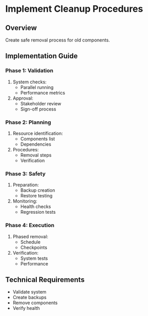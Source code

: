 # Implement Cleanup Procedures

## Overview
Create safe removal process for old components.

## Implementation Guide

### Phase 1: Validation
1. System checks:
   - Parallel running
   - Performance metrics
2. Approval:
   - Stakeholder review
   - Sign-off process

### Phase 2: Planning
1. Resource identification:
   - Components list
   - Dependencies
2. Procedures:
   - Removal steps
   - Verification

### Phase 3: Safety
1. Preparation:
   - Backup creation
   - Restore testing
2. Monitoring:
   - Health checks
   - Regression tests

### Phase 4: Execution
1. Phased removal:
   - Schedule
   - Checkpoints
2. Verification:
   - System tests
   - Performance

## Technical Requirements
- Validate system
- Create backups
- Remove components
- Verify health